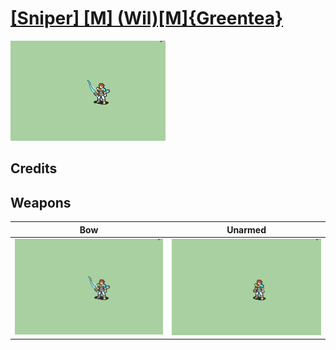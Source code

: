 # [\[Sniper\] \[M\] \(Wil\)\[M\]{Greentea}](./)

<img src="./5.%20Bow/Bow_000.png" alt="[Sniper] [M] (Wil)[M]{Greentea} standing" />

## Credits



## Weapons


|Bow |Unarmed |
|  :---: | :---: |
| <img alt="Bow animation" src="./5.%20Bow/Bow.gif" /> | <img alt="Unarmed animation" src="./8.%20Unarmed/Unarmed.gif" /> |
